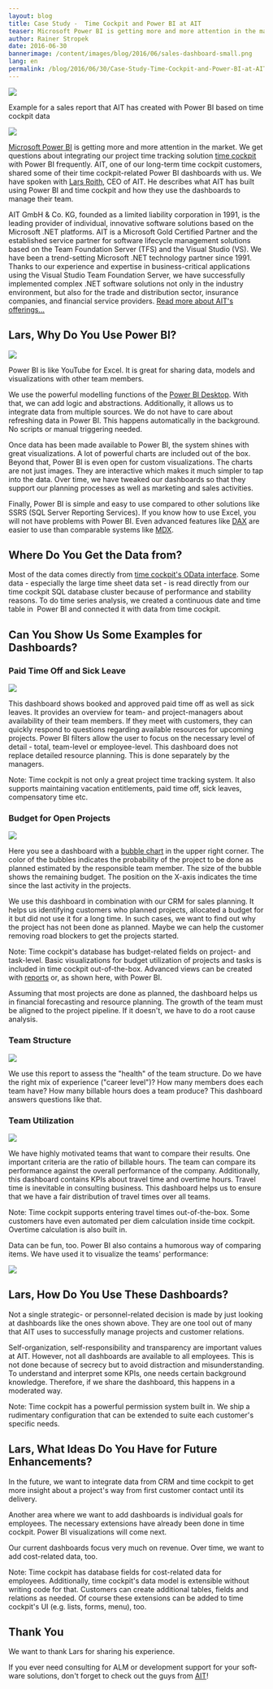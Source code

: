```yaml
---
layout: blog
title: Case Study -  Time Cockpit and Power BI at AIT
teaser: Microsoft Power BI is getting more and more attention in the market. We get questions about integrating time cockpit with Power BI frequently. AIT, one of our long-term time cockpit customers, shared some of their time cockpit-related Power BI dashboards with us. Read what they have built and how they use the dashboards to manage their team.
author: Rainer Stropek
date: 2016-06-30
bannerimage: /content/images/blog/2016/06/sales-dashboard-small.png
lang: en
permalink: /blog/2016/06/30/Case-Study-Time-Cockpit-and-Power-BI-at-AIT
---
```


<p>
  <img src="{{site.baseurl}}/content/images/blog/2016/06/sales-dashboard.png" />
</p><p class="imageCaption">Example for a sales report that AIT has created with Power BI based on time cockpit data</p><div class="floatRight">
  <img src="{{site.baseurl}}/content/images/blog/2016/06/ait-logo.gif?mh=125" />
</div><p>
  <a href="https://powerbi.microsoft.com" target="_blank">Microsoft Power BI</a> is getting more and more attention in the market. We get questions about integrating our project time tracking solution <a href="~/" target="_blank">time cockpit</a> with Power BI frequently. AIT, one of our long-term time cockpit customers, shared some of their time cockpit-related Power BI dashboards with us. We have spoken with <a href="http://www.aitgmbh.de/unternehmen/team.html" target="_blank">Lars Roith</a>, CEO of AIT. He describes what AIT has built using Power BI and time cockpit and how they use the dashboards to manage their team.</p><p class="showcase">AIT GmbH &amp; Co. KG, founded as a limited liability corporation in 1991, is the leading provider of individual, innovative software solutions based on the Microsoft .NET platforms. AIT is a Microsoft Gold Certified Partner and the established service partner for software lifecycle management solutions based on the Team Foundation Server (TFS) and the Visual Studio (VS). We have been a trend-setting Microsoft .NET technology partner since 1991. Thanks to our experience and expertise in business-critical applications using the Visual Studio Team Foundation Server, we have successfully implemented complex .NET software solutions not only in the industry environment, but also for the trade and distribution sector, insurance companies, and financial service providers. <a href="http://www.aitgmbh.de/leistungsspektrum.html" target="_blank">Read more about AIT's offerings...</a></p><h2>Lars, Why Do You Use Power BI?</h2><div class="floatLeft">
  <img src="{{site.baseurl}}/content/images/blog/2016/06/lars-roith.jpg" />
</div><p>Power BI is like YouTube for Excel. It is great for sharing data, models and visualizations with other team members.</p><p>We use the powerful modelling functions of the <a href="https://powerbi.microsoft.com/en-us/desktop/" target="_blank">Power BI Desktop</a>. With that, we can add logic and abstractions. Additionally, it allows us to integrate data from multiple sources. We do not have to care about refreshing data in Power BI. This happens automatically in the background. No scripts or manual triggering needed.<br /></p><p>Once data has been made available to Power BI, the system shines with great visualizations. A lot of powerful charts are included out of the box. Beyond that, Power BI is even open for custom visualizations. The charts are not just images. They are interactive which makes it much simpler to tap into the data. Over time, we have tweaked our dashboards so that they support our planning processes as well as marketing and sales activities.</p><p>Finally, Power BI is simple and easy to use compared to other solutions like SSRS (SQL Server Reporting Services). If you know how to use Excel, you will not have problems with Power BI. Even advanced features like <a href="https://powerbi.microsoft.com/en-us/documentation/powerbi-desktop-quickstart-learn-dax-basics/" target="_blank">DAX</a> are easier to use than comparable systems like <a href="https://msdn.microsoft.com/en-us/library/ms145514.aspx" target="_blank">MDX</a>.<br /></p><h2>Where Do You Get the Data from?</h2><p>Most of the data comes directly from <a href="https://help.timecockpit.com/?topic=html/1ed79daa-f621-4dda-9f3a-9fa720c55df1.htm" target="_blank">time cockpit's OData interface</a>. Some data - especially the large time sheet data set - is read directly from our time cockpit SQL database cluster because of performance and stability reasons. To do time series analysis, we created <span lang="EN-US">a continuous date and time table in </span> Power BI and connected it with data from time cockpit.</p><h2>Can You Show Us Some Examples for Dashboards?
<br /></h2><h3>Paid Time Off and Sick Leave
<br /></h3><p>
  <img src="{{site.baseurl}}/content/images/blog/2016/06/vacation-sickness-dashboard.png" />
</p><p>This dashboard shows booked and approved paid time off as well as sick leaves. It provides an overview for team- and project-managers about availability of their team members. If they meet with customers, they can quickly respond to questions regarding available resources for upcoming projects. Power BI filters allow the user to focus on the necessary level of detail - total, team-level or employee-level. This dashboard does not replace detailed resource planning. This is done <span lang="EN-US">separately</span> by the managers.</p><p class="showcase">Note: Time cockpit is not only a great project time tracking system. It also supports maintaining vacation entitlements, paid time off, sick leaves, compensatory time etc.</p><h3>Budget for Open Projects</h3><p>
  <img src="{{site.baseurl}}/content/images/blog/2016/06/open-project-budget.png" />
</p><p>Here you see a dashboard with a <a href="https://en.wikipedia.org/wiki/Bubble_chart" target="_blank">bubble chart</a> in the upper right corner. The color of the bubbles indicates the probability of the project to be done as planned estimated by the responsible team member. The size of the bubble shows the remaining budget. The position on the X-axis indicates the time since the last activity in the projects.</p><p>We use this dashboard in combination with our CRM for sales planning. It helps us identifying customers who planned projects, allocated a budget for it but did not use it for a long time. In such cases, we want to find out why the project has not been done as planned. Maybe we can help the customer removing road blockers to get the projects started.</p><p class="showcase">Note: Time cockpit's database has budget-related fields on project- and task-level. Basic visualizations for budget utilization of projects and tasks is included in time cockpit out-of-the-box. Advanced views can be created with <a href="https://help.timecockpit.com/?topic=html/79CD8953-EC83-4C9A-881D-3F054122D4D5.htm" target="_blank">reports</a> or, as shown here, with Power BI.</p><p>Assuming that most projects are done as planned, the dashboard helps us in financial forecasting and resource planning. The growth of the team must be aligned to the project pipeline. If it doesn't, we have to do a root cause analysis.</p><h3>Team Structure</h3><p>
  <img src="{{site.baseurl}}/content/images/blog/2016/06/project-responsibility.png" />
</p><p>We use this report to assess the "health" of the team structure. Do we have the right mix of experience ("career level")? How many members does each team have? How many billable hours does a team produce? This dashboard answers questions like that.<br /></p><h3>Team Utilization</h3><p>
  <img src="{{site.baseurl}}/content/images/blog/2016/06/team-utilization.png" />
</p><p>We have highly motivated teams that want to compare their results. One important criteria are the ratio of billable hours. The team can compare its performance against the overall performance of the company. Additionally, this dashboard contains KPIs about travel time and overtime hours. Travel time is inevitable in consulting business. This dashboard helps us to ensure that we have a fair distribution of travel times over all teams.</p><p class="showcase">Note: Time cockpit supports entering travel times out-of-the-box. Some customers have even automated per diem calculation inside time cockpit. Overtime calculation is also built in.</p><p>Data can be fun, too. Power BI also contains a humorous way of comparing items. We have used it to visualize the teams' performance:</p><p>
  <img src="{{site.baseurl}}/content/images/blog/2016/06/fishes.png" />
</p><h2>Lars, How Do You Use These Dashboards?</h2><p>Not a single strategic- or personnel-related decision is made by just looking at dashboards like the ones shown above. They are one tool out of many that AIT uses to successfully manage projects and customer relations.</p><p>Self-organization, self-responsibility and <span lang="EN-US">transparency</span> are important values at AIT. However, not all dashboards are available to all employees. This is not done because of secrecy but to avoid distraction and misunderstanding. To understand and interpret some KPIs, one needs certain background knowledge. Therefore, if we share the dashboard, this happens in a moderated way.</p><p class="showcase">Note: Time cockpit has a powerful permission system built in. We ship a rudimentary configuration that can be extended to suite each customer's specific needs.</p><h2>Lars, What Ideas Do You Have for Future Enhancements?</h2><p>In the future, we want to integrate data from CRM and time cockpit to get more insight about a project's way from first customer contact until its delivery.</p><p>Another area where we want to add dashboards is individual goals for employees. The necessary extensions have already been done in time cockpit. Power BI visualizations will come next.</p><p>Our current dashboards focus very much on revenue. Over time, we want to add cost-related data, too.<br /></p><p class="showcase">Note: Time cockpit has database fields for cost-related data for employees. Additionally, time cockpit's data model is extensible without writing code for that. Customers can create additional tables, fields and relations as needed. Of course these extensions can be added to time cockpit's UI (e.g. lists, forms, menu), too.</p><h2>Thank You</h2><p class="showcase">We want to thank Lars for sharing his experience.</p><p>
  <span lang="EN-US">If you ever need consulting for ALM or development support for your software solutions, don't forget to check out the guys from <a href="http://www.aitgmbh.de/" target="_blank">AIT</a>!</span>
</p>